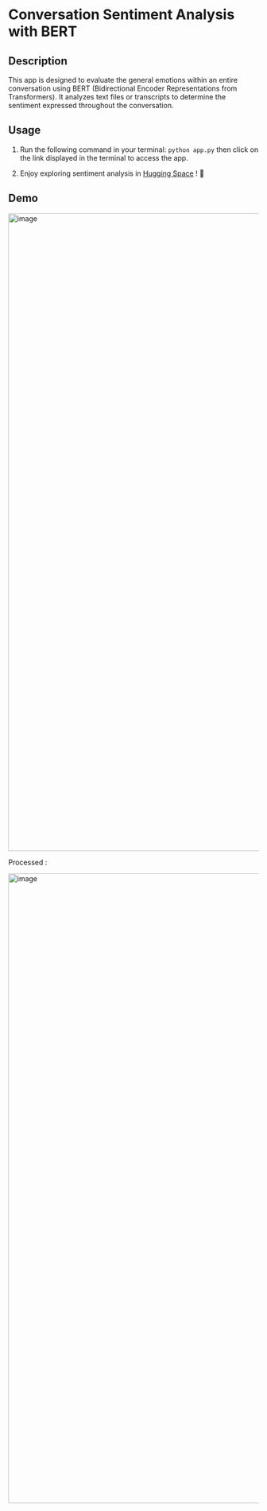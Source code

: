 # Conversation Sentiment Analysis with BERT

## Description
This app is designed to evaluate the general emotions within an entire conversation using BERT (Bidirectional Encoder Representations from Transformers). It analyzes text files or transcripts to determine the sentiment expressed throughout the conversation.

## Usage
1. Run the following command in your terminal:
  `python app.py`
then click on the link displayed in the terminal to access the app.

2. Enjoy exploring sentiment analysis in [Hugging Space](https://huggingface.co/spaces/trttung1610/vietnamese_sentiment_analysis/blob/main/app.py) ! 🤗
## Demo

<img width="1283" alt="image" src="https://github.com/trttungdev/sentiment/assets/94973318/1b29f9f6-9a52-40fa-a41c-b9acdab39223">

Processed : 

<img width="1267" alt="image" src="https://github.com/trttungdev/sentiment/assets/94973318/5b96d5f8-fc6d-4448-af8b-875c435903d6">

